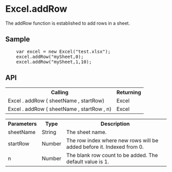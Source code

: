 <H1>Excel.addRow</H1>

The addRow function is established to add rows in a sheet.

<h2>Sample</h2>
<pre>
	var excel = new Excel("test.xlsx");
	excel.addRow("mySheet,0);
	excel.addRow("mySheet,1,10);
</pre>

<h2>API</h2>

<table>
<tr><th>Calling</th><th>Returning</th></tr>
<tr><td>Excel . addRow ( sheetName , startRow)</td><td>Excel</td></tr>
<tr><td>Excel . addRow ( sheetName , startRow , n)</td><td>Excel</td></tr>
</table>


<table>
<tr><th>Parameters</th><th>Type</th><th>Description</th></tr>
<tr><td>sheetName</td><td>String</td><td>The sheet name.</td></tr>
<tr><td>startRow</td><td>Number</td><td>The row index where new rows will be added before it. Indexed from 0. </td></tr>
<tr><td>n</td><td>Number</td><td>The blank row count to be added. The default value is 1.</td></tr>
</table>
